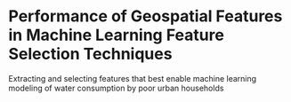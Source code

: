 # Performance of Geospatial Features in Machine Learning Feature Selection Techniques
Extracting and selecting features that best enable machine learning modeling of water consumption by poor urban households
